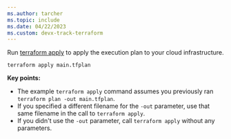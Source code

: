 ```yaml
---
ms.author: tarcher
ms.topic: include
ms.date: 04/22/2023
ms.custom: devx-track-terraform
---
```


Run [terraform apply](https://www.terraform.io/docs/commands/apply.html) to apply the execution plan to your cloud infrastructure.

```console
terraform apply main.tfplan
```

**Key points:**

- The example `terraform apply` command assumes you previously ran `terraform plan -out main.tfplan`.
- If you specified a different filename for the `-out` parameter, use that same filename in the call to `terraform apply`.
- If you didn't use the `-out` parameter, call `terraform apply` without any parameters.
